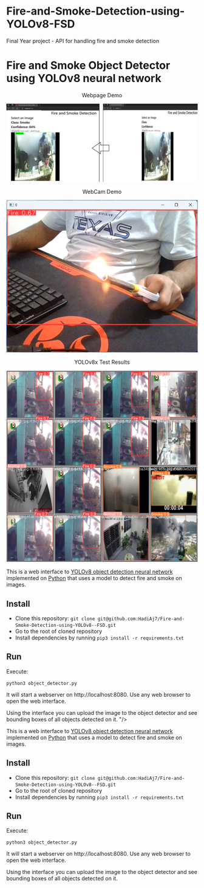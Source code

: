 # Fire-and-Smoke-Detection-using-YOLOv8-FSD
Final Year project - API for handling fire and smoke detection 
# Fire and Smoke Object Detector using YOLOv8 neural network

<div align="center">
    <p>Webpage Demo</p>
    <img src="https://github.com/HadiAj7/Fire-and-Smoke-Detection-using-YOLOv8--FSD/blob/main/Webpage%20%20Demo.png?raw=true"/>
</div>

<div align="center">
    <p>WebCam Demo</p>
    <img src="https://github.com/HadiAj7/Fire-and-Smoke-Detection-using-YOLOv8--FSD/blob/main/WebCam%20Demo.png?raw=true"/>
</div>

<div align="center">
    <p>YOLOv8x Test Results</p>
    <img src="https://github.com/HadiAj7/Fire-and-Smoke-Detection-using-YOLOv8--FSD/blob/main/YOLOv8%20x%20test%20results.jpg?raw=true"/>
</div>




This is a web interface to [YOLOv8 object detection neural network](https://ultralytics.com/yolov8) 
implemented on [Python](https://www.python.org) that uses a model to detect fire and smoke on images.

## Install

* Clone this repository: `git clone git@github.com:HadiAj7/Fire-and-Smoke-Detection-using-YOLOv8--FSD.git`
* Go to the root of cloned repository
* Install dependencies by running `pip3 install -r requirements.txt`

## Run

Execute:

```
python3 object_detector.py
```

It will start a webserver on http://localhost:8080. Use any web browser to open the web interface.

Using the interface you can upload the image to the object detector and see bounding boxes of all objects detected on it.
"/>
</div>




This is a web interface to [YOLOv8 object detection neural network](https://ultralytics.com/yolov8) 
implemented on [Python](https://www.python.org) that uses a model to detect fire and smoke on images.

## Install

* Clone this repository: `git clone git@github.com:HadiAj7/Fire-and-Smoke-Detection-using-YOLOv8--FSD.git`
* Go to the root of cloned repository
* Install dependencies by running `pip3 install -r requirements.txt`

## Run

Execute:

```
python3 object_detector.py
```

It will start a webserver on http://localhost:8080. Use any web browser to open the web interface.

Using the interface you can upload the image to the object detector and see bounding boxes of all objects detected on it.
